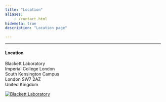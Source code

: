 ```yaml
---
title: "Location"
aliases:
    - /contact.html
hidemeta: true
description: "Location page"

---
```


---
#### Location
Blackett Laboratory\
Imperial College London\
South Kensington Campus\
London SW7 2AZ\
United Kingdom

<!--
<iframe src="https://snazzymaps.com/embed/518679" width="100%" height="600px" style="border:none;"></iframe>
 -->
[![Blackett Laboratory](map.png)](https://goo.gl/maps/2sD4HnVWVR28CpAj7)

